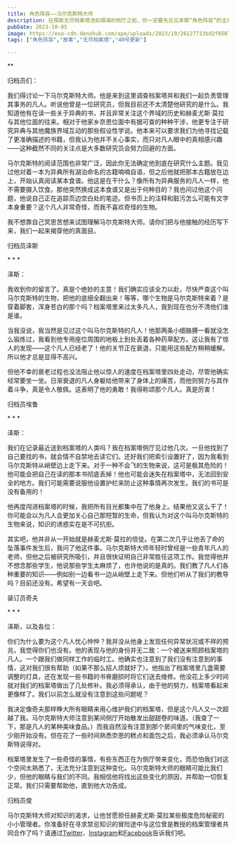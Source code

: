 ```yaml
---
title: 角色阵容——马尔克斯特大师
description: 在探索无尽档案塔浩如烟海的侧厅之前，你一定要先见见本期“角色阵容”的主角——马尔克斯特大师！
pubDate: 2023-10-05
image: https://eso-cdn.denohub.com/ape/uploads/2023/10/26127713bd2f65876e6c427c63995fca.jpg
tags: ["角色阵容","故事","无尽档案塔","40号更新"]

---
```


**

归档员们：

我们得讨论一下马尔克斯特大师。他是来到这里调查档案塔并和我们一起负责管理其事务的凡人。听说他曾是一位研究员，但我目前还不太清楚他研究的是什么。我知道他有在读一些关于异典的书，并且非常关注这个界域的历史和赫麦尤斯·莫拉与其他位面的往来。相对于他家乡奈恩位面中有据可查的种种干涉，他更专注于研究异典与其他魔族界域互动的那些假设性学说。他本来可以要求我们为他寻找记载了更准确描述的书籍，但我认为他并不关心事实，而只对凡人眼中的真相感兴趣——这种截然不同的关注点是大多数研究员会努力回避的方面。

马尔克斯特的阅读范围也非常广泛，因此你无法确定他到底在研究什么主题。我见过他对着一本为异典所有湖泊命名的古籍喃喃自语，但之后他就把那本古籍放在边上，开始认真阅读某本食谱。他这是在干什么？像所有为异典服务的凡人一样，他不需要摄入饮食。那他突然换成这本食谱又是出于何种目的？我也问过他这个问题，他说自己正在追踪页边空白处的笔迹。但书页上的注释和脏污怎么可能有文字本身重要？这个凡人非常奇怪，而我不喜欢奇怪的生物。

我不想靠自己冥思苦想来试图理解马尔克斯特大师。请你们把与他接触的经历写下来，我们一起来揭穿他的真面目。

归档员泽斯

\* \* \*

泽斯：

我收到你的留言了。真是个绝妙的主意！我们确实应该全力以赴，尽快严查这个叫马尔克斯特的生物，把他的底细全翻出来！等等，哪个生物是马尔克斯特来着？是穿着脚套，浑身苍白的那个吗？档案塔里来过太多凡人，我到现在也分不清他们谁是谁。

当我没说，我当然是见过这个叫马尔克斯特的凡人！他那两条小细胳膊一看就没怎么锻炼过，我看到他专用座位周围的地板上到处丢着各种药草配方。这让我有了惊人的发现——这个凡人已经老了！他的关节正在衰退，只能用这些配方稍稍缓解。所以他才总是显得不高兴。

但他不幸的衰老过程也没法阻止他以惊人的速度在档案塔里四处走动，尽管他确实经常要坐一坐。日渐衰退的凡人身躯给他带来了身体上的痛苦，而他则努力与其作着斗争，真是令人敬佩。这表明了他的勇敢！我得称颂那个凡人。真是厉害！

归档员埃鲁

\* \* \*

泽斯：

我们在记录最近送到档案塔的人类吗？我在档案塔侧厅见过他几次。一旦他找到了自己要找的书，就会情不自禁地去读它们。还好我们把索引设置好了，因为我看到马尔克斯特从峭壁边上走下来。对于一种不会飞的生物来说，这可是极其危险的！他可能会把自己在读的那本书彻底丢掉！他也可能会迷失在档案塔中，无法回到安全的地方。我们可能需要说服他设置护栏来防止这种事情再次发生。我们的书可是没有备用的！

他再度闯进档案塔的时候，我把所有目光都集中在了他身上。结果他又这么干了！你可能会以为凡人会更加关心自己那短暂的生命，但我认为对这个叫马尔克斯特的生物来说，知识的诱惑实在是不可抗拒。

其实吧，他并非从一开始就是赫麦尤斯·莫拉的信徒。在第二次几乎让他丢了命的坠落事件发生后，我问了他这件事。马尔克斯特大师年轻时曾经是一些青年凡人的老师，但他之后被研究所吸引，并且很快证明自己非常胜任这项工作。我觉得他并不想念那些学生，他说那些学生太麻烦了，也许他说的是真的。我们教了凡人们各种重要的知识——例如别一边看书一边从峭壁上走下来。但他们听从了我们的教导吗？目前还没有。希望有一天会吧。

装订员奇夫

\* \* \*

泽斯，以及各位：

你们为什么要为这个凡人忧心忡忡？我并没从他身上发现任何异常状况或不祥的预兆，我觉得你们也没有。他的表现与他的身份并无二致：一个被送来照顾档案塔的凡人。一个跟我们做同样工作的临时工。他确实也注意到了我们没有注意到的事情，这对我们很有帮助（如果不那么招人烦就好了）。他指出了档案塔里几盏需要调整的灯具，还在发现一些书籍的书脊磨损时将它们送去维修。他没花上多少时间就对我们的档案塔做出了几处修补。我必须得承认，由于他的努力，档案塔看起来更像样了。我们以前怎么就没有注意到这些问题呢？

我决定像奇夫那样睁大所有眼睛来用心维护我们的档案塔，但是这个凡人又一次超越了我。马尔克斯特大师注意到某间侧厅开始散发出甜甜卷的味道。（我查了一下，那是凡人的某种美味食品。）而我自然没有注意到那个房间里的气味变化，至少刚开始没有。但在花了一些时间熟悉奈恩的糕点和面包之后，我必须承认马尔克斯特说得对。

档案塔里发生了一些奇怪的事情，有些东西正在为侧厅带来变化，而恐怕我们对这个空间太熟悉了，无法充分注意到这种变化。马尔克斯特大师的眼睛可能比我们少，但他的眼睛与我们的不同。我相信他将找出这些变化的原因，并帮助一切恢复正常。我们只需要帮助他，直到他大功告成。

归档员俊

马尔克斯特大师对知识的渴求，让他甘愿担任赫麦尤斯·莫拉某些极度危险秘密的小小管理者。你准备好在寻求禁忌知识的冒险途中与这位曾是教授的档案管理者共同合作了吗？请通过[Twitter](https://twitter.com/TESOnline)、[Instagram](https://www.instagram.com/elderscrollsonline/)和[Facebook](https://www.facebook.com/elderscrollsonline)告诉我们吧。
